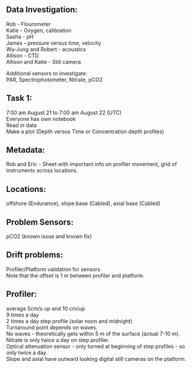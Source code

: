 
## Data Investigation:  
Rob - Flourometer  
Katie - Oxygen, calibration  
Sasha - pH  
James - pressure versus time, velocity  
Wu-Jung and Robert - acoustics   
Allison - CTD   
Allison and Katie - Still camera   

Additional sensors to investigate:  
PAR, Spectrophotometer, Nitrate, pCO2  

## Task 1: 
7:00 am August 21 to 7:00 am August 22 (UTC)  
Everyone has own notebook  
Read in data  
Make a plot (Depth versus Time or Concentration depth profiles)  

## Metadata:  
Rob and Eric - Sheet with important info on profiler movement, grid of instruments across locations.  

## Locations:  
offshore (Endurance), slope base (Cabled), axial base (Cabled)  

## Problem Sensors:    
pCO2 (known issue and known fix) 

## Drift problems:  
Profiler/Platform validation for sensors   
Note that the offset is 1 m between profiler and platform.  

## Profiler:   
average 5cm/s up and 10 cm/up  
9 times a day  
2 times a day step profile (solar noon and midnight)  
Turnaround point depends on waves.  
No waves - theoretically gets within 5 m of the surface (actual 7-10 m).  
Nitrate is only twice a day on step profiler.  
Optical attenuation sensor - only turned at beginning of step profiles - so only twice a day.   
Slope and axial have outward looking digital still cameras on the platform.  







 
